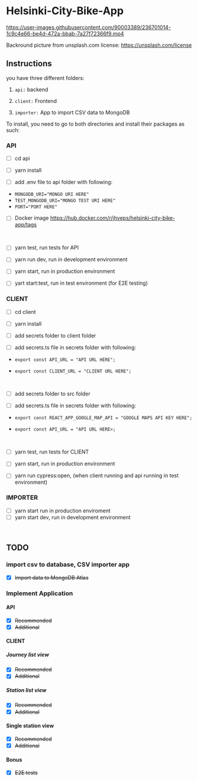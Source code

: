 # Helsinki-City-Bike-App


https://user-images.githubusercontent.com/90003389/236701014-1c9c4e66-be4d-472a-bbab-7a27f72366f9.mp4



Backround picture from unsplash.com license: https://unsplash.com/license
## Instructions

you have three different folders:

1. `api:` backend

2. `client:` Frontend

3. `importer:` App to import CSV data to MongoDB

To install, you need to go to both directories and install their packages as such:

### API

- [ ] cd api

- [ ] yarn install

- [ ] add .env file to api folder with following:

- `MONGODB_URI="MONGO URI HERE"`
- `TEST_MONGODB_URI="MONGO TEST URI HERE"`
- `PORT="PORT HERE"`

- [ ] Docker image https://hub.docker.com/r/jhveps/helsinki-city-bike-app/tags

<br/>

- [ ] yarn test, run tests for API

- [ ] yarn run dev, run in development environment

- [ ] yarn start, run in production environment

- [ ] yart start:test, run in test environment (for E2E testing)

### CLIENT

- [ ] cd client

- [ ] yarn install

- [ ] add secrets folder to client folder

- [ ] add secrets.ts file in secrets folder with following:

- `export const API_URL = "API URL HERE";`

- `export const CLIENT_URL = "CLIENT URL HERE";`

<br/>

- [ ] add secrets folder to src folder

- [ ] add secrets.ts file in secrets folder with following:

- `export const REACT_APP_GOOGLE_MAP_API = "GOOGLE MAPS API KEY HERE";`

- `export const API_URL = "API URL HERE>;`

<br/>

- [ ] yarn test, run tests for CLIENT

- [ ] yarn start, run in production environment

- [ ] yarn run cypress:open, (when client running and api running in test environment)

### IMPORTER

- [ ] yarn start run in production enviroment
- [ ] yarn start dev, run in development environment

<br/>


## TODO

### import csv to database, CSV importer app

- [x] ~~Import data to MongoDB Atlas~~

### Implement Application

#### API

- [x] ~~Recommended~~
- [x] ~~Additional~~

#### CLIENT

##### Journey list view

- [x] ~~Recommended~~
- [x] ~~Additional~~

##### Station list view

- [x] ~~Recommended~~
- [x] ~~Additional~~

#### Single station view

- [x] ~~Recommended~~
- [x] ~~Additional~~

#### Bonus

- [x] ~~E2E tests~~
